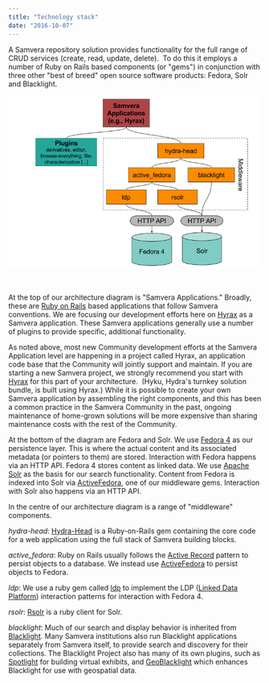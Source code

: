 ```yaml
---
title: "Technology stack"
date: "2016-10-07"
---
```


A Samvera repository solution provides functionality for the full range of CRUD services (create, read, update, delete).  To do this it employs a number of Ruby on Rails based components (or "gems") in conjunction with three other "best of breed" open source software products: Fedora, Solr and Blacklight.

![Samvera technology stack diagram](images/Samvera-Components-Diagram.png)

 

At the top of our architecture diagram is "Samvera Applications." Broadly, these are [Ruby on Rails](http://rubyonrails.org/) based applications that follow Samvera conventions. We are focusing our development efforts here on [Hyrax](http://hyr.ax/about/) as a Samvera application. These Samvera applications generally use a number of plugins to provide specific, additional functionality.

As noted above, most new Community development efforts at the Samvera Application level are happening in a project called Hyrax, an application code base that the Community will jointly support and maintain. If you are starting a new Samvera project, we strongly recommend you start with [Hyrax](http://hyr.ax/about/) for this part of your architecture.  (Hyku, Hydra's turnkey solution bundle, is built using Hyrax.) While it is possible to create your own Samvera application by assembling the right components, and this has been a common practice in the Samvera Community in the past, ongoing maintenance of home-grown solutions will be more expensive than sharing maintenance costs with the rest of the Community.

At the bottom of the diagram are Fedora and Solr. We use [Fedora 4](http://fedorarepository.org/) as our persistence layer. This is where the actual content and its associated metadata (or pointers to them) are stored. Interaction with Fedora happens via an HTTP API. Fedora 4 stores content as linked data. We use [Apache Solr](http://lucene.apache.org/solr/) as the basis for our search functionality. Content from Fedora is indexed into Solr via [ActiveFedora](https://github.com/projecthydra/active_fedora), one of our middleware gems. Interaction with Solr also happens via an HTTP API.

In the centre of our architecture diagram is a range of "middleware" components.

_hydra-head_: [Hydra-Head](https://github.com/projecthydra/hydra-head) is a Ruby-on-Rails gem containing the core code for a web application using the full stack of Samvera building blocks.

[](https://github.com/projecthydra/projecthydra.github.io/blob/refactor_docs/pages/hydra/1_new_start_here/our_technology_stack.md#active_fedora)_active\_fedora_: Ruby on Rails usually follows the [Active Record](http://guides.rubyonrails.org/active_record_basics.html) pattern to persist objects to a database. We instead use [ActiveFedora](https://github.com/projecthydra/active_fedora) to persist objects to Fedora.

[](https://github.com/projecthydra/projecthydra.github.io/blob/refactor_docs/pages/hydra/1_new_start_here/our_technology_stack.md#ldp)_ldp_: We use a ruby gem called [ldp](https://github.com/projecthydra/ldp) to implement the LDP ([Linked Data Platform](http://www.dataversity.net/introduction-linked-data-platform/)) interaction patterns for interaction with Fedora 4.

[](https://github.com/projecthydra/projecthydra.github.io/blob/refactor_docs/pages/hydra/1_new_start_here/our_technology_stack.md#rsolr)_rsolr_: [Rsolr](https://github.com/rsolr/rsolr) is a ruby client for Solr.

[](https://github.com/projecthydra/projecthydra.github.io/blob/refactor_docs/pages/hydra/1_new_start_here/our_technology_stack.md#blacklight)_blacklight_: Much of our search and display behavior is inherited from [Blacklight](http://projectblacklight.org/). Many Samvera institutions also run Blacklight applications separately from Samvera itself, to provide search and discovery for their collections. The Blacklight Project also has many of its own plugins, such as [Spotlight](http://spotlight.projectblacklight.org/) for building virtual exhibits, and [GeoBlacklight](http://geoblacklight.org/) which enhances Blacklight for use with geospatial data.

